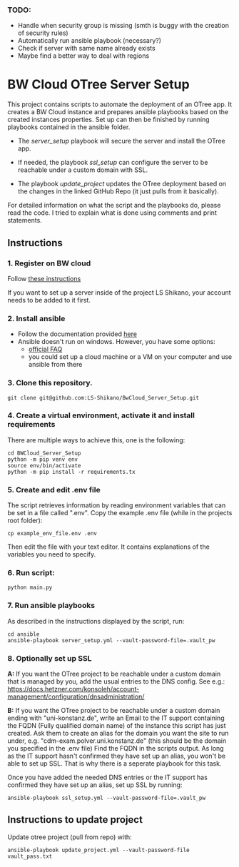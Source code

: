 ### TODO:
  - Handle when security group is missing (smth is buggy with the creation of security rules)
  - Automatically run ansible playbook (necessary?)
  - Check if server with same name already exists
  - Maybe find a better way to deal with regions

# BW Cloud OTree Server Setup

This project contains scripts to automate the deployment of an OTree app. It creates a BW Cloud instance and prepares ansible playbooks based on the created instances properties. Set up can then be finished by running playbooks contained in the ansible folder. 

- The *server_setup* playbook will secure the server and install the OTree app. 

- If needed, the playbook *ssl_setup* can configure the server to be reachable under a custom domain with SSL.

- The playbook *update_project* updates the OTree deployment based on the changes in the linked GitHub Repo (it just pulls from it basically).

For detailed information on what the script and the playbooks do, please read the code. I tried to explain what is done using comments and print statements.

## Instructions 
### 1. Register on BW cloud
Follow [these instructions](https://www.bw-cloud.org/de/erste_schritte)

If you want to set up a server inside of the project LS Shikano, your account needs to be added to it first. 

### 2. Install ansible

* Follow the documentation provided [here](https://docs.ansible.com/ansible/latest/installation_guide/intro_installation.html#installing-ansible-on-windows)
* Ansible doesn't run on windows. However, you have some options:
  - [official FAQ](https://docs.ansible.com/ansible/latest/user_guide/windows_faq.html#windows-faq-ansible)
  - you could set up a cloud machine or a VM on your computer and use ansible from there

### 3. Clone this repository.
```
git clone git@github.com:LS-Shikano/BwCloud_Server_Setup.git
```

### 4. Create a virtual environment, activate it and install requirements

There are multiple ways to achieve this, one is the following:
```
cd BWCloud_Server_Setup
python -m pip venv env
source env/bin/activate
python -m pip install -r requirements.tx
```

### 5. Create and edit .env file

The script retrieves information by reading environment variables that can be set in a file called ".env".
Copy the example .env file (while in the projects root folder):
``` 
cp example_env_file.env .env
```
Then edit the file with your text editor. It contains explanations of the variables you need to specify. 
### 6. Run script:
```
python main.py
```
### 7. Run ansible playbooks
As described in the instructions displayed by the script, run:
```
cd ansible
ansible-playbook server_setup.yml --vault-password-file=.vault_pw
```
### 8. Optionally set up SSL
**A:** If you want the OTree project to be reachable under a custom domain that is managed by you, add the usual entries to the DNS config. See e.g.: https://docs.hetzner.com/konsoleh/account-management/configuration/dnsadministration/

**B:** If you want the OTree project to be reachable under a custom domain ending with "uni-konstanz.de", 
write an Email to the IT support containing the FQDN (Fully qualified domain name) of the instance this script has just created. Ask them to create an alias for the domain you want the site to run under, e.g.
"cdm-exam.polver.uni.konstanz.de" (this should be the domain you specified in the .env file)
Find the FQDN in the scripts output. As long as the IT support hasn't confirmed
they have set up an alias, you won't be able to set up SSL. That is why there is a seperate playbook for this task. 

Once you have added the needed DNS entries or the IT support has confirmed they have set up an alias, set up SSL by running:
```
ansible-playbook ssl_setup.yml --vault-password-file=.vault_pw
```
## Instructions to update project

Update otree project (pull from repo) with:
```
ansible-playbook update_project.yml --vault-password-file vault_pass.txt
```


